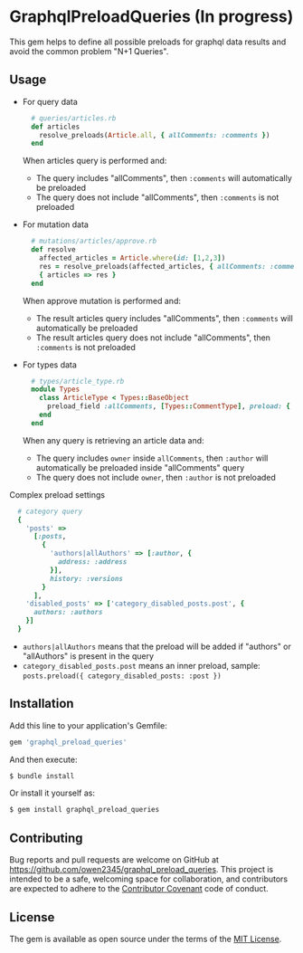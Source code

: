 # GraphqlPreloadQueries (In progress)
This gem helps to define all possible preloads for graphql data results and avoid the common problem "N+1 Queries". 

## Usage
  * For query data
    ```ruby
      # queries/articles.rb
      def articles
        resolve_preloads(Article.all, { allComments: :comments })
      end
    ```
    When articles query is performed and:
    * The query includes "allComments", then ```:comments``` will automatically be preloaded  
    * The query does not include "allComments", then ```:comments``` is not preloaded  
    
  * For mutation data
    ```ruby
      # mutations/articles/approve.rb
      def resolve
        affected_articles = Article.where(id: [1,2,3])
        res = resolve_preloads(affected_articles, { allComments: :comments })
        { articles => res }
      end
    ```
    When approve mutation is performed and:
    * The result articles query includes "allComments", then ```:comments``` will automatically be preloaded  
    * The result articles query does not include "allComments", then ```:comments``` is not preloaded
    
  * For types data
    ```ruby
      # types/article_type.rb
      module Types
        class ArticleType < Types::BaseObject
          preload_field :allComments, [Types::CommentType], preload: { owner: :author }, null: false
        end
      end
    ```
    When any query is retrieving an article data and:
    * The query includes ```owner``` inside ```allComments```, then ```:author``` will automatically be preloaded inside "allComments" query  
    * The query does not include ```owner```, then ```:author``` is not preloaded
  
  Complex preload settings    
  ```ruby
    # category query
    {
      'posts' =>
        [:posts,
          {
            'authors|allAuthors' => [:author, {
              address: :address
            }],
            history: :versions
          }
        ],
      'disabled_posts' => ['category_disabled_posts.post', {
        authors: :authors
      }]
    }
  ```
  * ```authors|allAuthors``` means that the preload will be added if "authors" or "allAuthors" is present in the query
  * ```category_disabled_posts.post``` means an inner preload, sample: ```posts.preload({ category_disabled_posts: :post })```
    

## Installation
Add this line to your application's Gemfile:

```ruby
gem 'graphql_preload_queries'
```

And then execute:
```bash
$ bundle install
```

Or install it yourself as:
```bash
$ gem install graphql_preload_queries
```

## Contributing
Bug reports and pull requests are welcome on GitHub at https://github.com/owen2345/graphql_preload_queries. This project is intended to be a safe, welcoming space for collaboration, and contributors are expected to adhere to the [Contributor Covenant](http://contributor-covenant.org) code of conduct.


## License
The gem is available as open source under the terms of the [MIT License](https://opensource.org/licenses/MIT).
